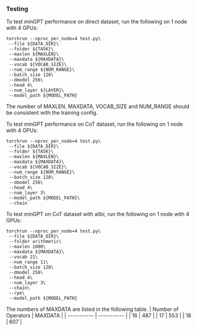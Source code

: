 ### Testing
To test minGPT performance on direct dataset, run the following on 1 node with 4 GPUs:
```
torchrun --nproc_per_node=4 test.py\
 --file ${DATA_DIR}\
 --folder ${TASK}\
 --maxlen ${MAXLEN}\
 --maxdata ${MAXDATA}\
 --vocab ${VOCAB_SIZE}\
 --num_range ${NUM_RANGE}\
 --batch_size 128\
 --dmodel 256\
 --head 4\
 --num_layer ${LAYER}\
 --model_path ${MODEL_PATH}
```
The number of MAXLEN, MAXDATA, VOCAB_SIZE and NUM_RANGE should be consistent with the training config.

To test minGPT performance on CoT dataset, run the following on 1 node with 4 GPUs:
```
torchrun --nproc_per_node=4 test.py\
 --file ${DATA_DIR}\
 --folder ${TASK}\
 --maxlen ${MAXLEN}\
 --maxdata ${MAXDATA}\
 --vocab ${VOCAB_SIZE}\
 --num_range ${NUM_RANGE}\
 --batch_size 128\
 --dmodel 256\
 --head 4\
 --num_layer 3\
 --model_path ${MODEL_PATH}\
 --chain
```

To test minGPT on CoT dataset with alibi, run the following on 1 node with 4 GPUs:
```
torchrun --nproc_per_node=4 test.py\
 --file ${DATA_DIR}\
 --folder arithmetic\
 --maxlen 1000\
 --maxdata ${MAXDATA}\
 --vocab 21\
 --num_range 11\
 --batch_size 128\
 --dmodel 256\
 --head 4\
 --num_layer 3\
 --chain\
 --rpe\
 --model_path ${MODEL_PATH}
```
The numbers of MAXDATA are listed in the following table.
| Number of Operators      | MAXDATA | 
| ----------- | ----------- | 
| 16  | 487     |
| 17  | 553     | 
| 18  | 607     | 
